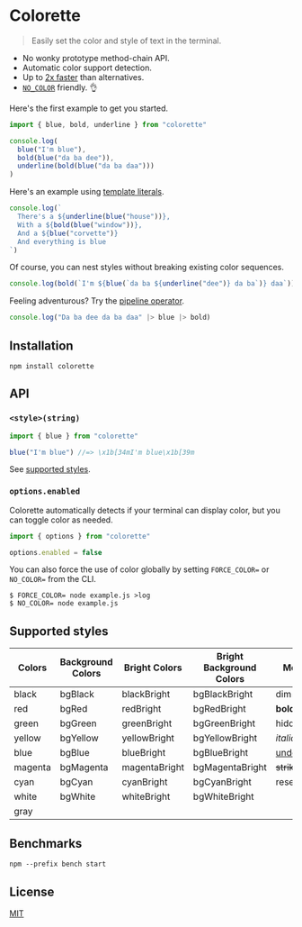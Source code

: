 # Colorette

> Easily set the color and style of text in the terminal.

- No wonky prototype method-chain API.
- Automatic color support detection.
- Up to [2x faster](#benchmarks) than alternatives.
- [`NO_COLOR`](https://no-color.org) friendly. 👌

Here's the first example to get you started.

```js
import { blue, bold, underline } from "colorette"

console.log(
  blue("I'm blue"),
  bold(blue("da ba dee")),
  underline(bold(blue("da ba daa")))
)
```

Here's an example using [template literals](https://developer.mozilla.org/en-US/docs/Web/JavaScript/Reference/Template_literals).

```js
console.log(`
  There's a ${underline(blue("house"))},
  With a ${bold(blue("window"))},
  And a ${blue("corvette")}
  And everything is blue
`)
```

Of course, you can nest styles without breaking existing color sequences.

```js
console.log(bold(`I'm ${blue(`da ba ${underline("dee")} da ba`)} daa`))
```

Feeling adventurous? Try the [pipeline operator](https://github.com/tc39/proposal-pipeline-operator).

```js
console.log("Da ba dee da ba daa" |> blue |> bold)
```

## Installation

```console
npm install colorette
```

## API

### `<style>(string)`

```js
import { blue } from "colorette"

blue("I'm blue") //=> \x1b[34mI'm blue\x1b[39m
```

See [supported styles]().

### `options.enabled`

Colorette automatically detects if your terminal can display color, but you can toggle color as needed.

```js
import { options } from "colorette"

options.enabled = false
```

You can also force the use of color globally by setting `FORCE_COLOR=` or `NO_COLOR=` from the CLI.

```console
$ FORCE_COLOR= node example.js >log
$ NO_COLOR= node example.js
```

## Supported styles

| Colors  | Background Colors | Bright Colors | Bright Background Colors | Modifiers         |
| ------- | ----------------- | ------------- | ------------------------ | ----------------- |
| black   | bgBlack           | blackBright   | bgBlackBright            | dim               |
| red     | bgRed             | redBright     | bgRedBright              | **bold**          |
| green   | bgGreen           | greenBright   | bgGreenBright            | hidden            |
| yellow  | bgYellow          | yellowBright  | bgYellowBright           | _italic_          |
| blue    | bgBlue            | blueBright    | bgBlueBright             | <u>underline</u>  |
| magenta | bgMagenta         | magentaBright | bgMagentaBright          | ~~strikethrough~~ |
| cyan    | bgCyan            | cyanBright    | bgCyanBright             | reset             |
| white   | bgWhite           | whiteBright   | bgWhiteBright            |                   |
| gray    |                   |               |                          |                   |

## Benchmarks

```console
npm --prefix bench start
```

## License

[MIT](LICENSE.md)
